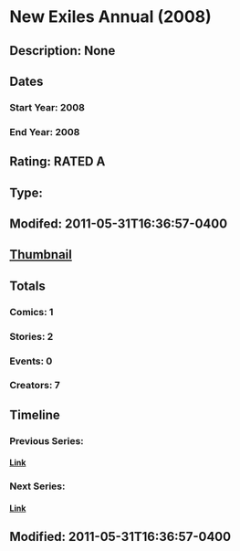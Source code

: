 # New Exiles Annual (2008)
## Description: None
## Dates
### Start Year: 2008
### End Year: 2008
## Rating: RATED A
## Type: 
## Modifed: 2011-05-31T16:36:57-0400
## [Thumbnail](http://i.annihil.us/u/prod/marvel/i/mg/6/30/4bb64a448a743.jpg)
## Totals
### Comics: 1
### Stories: 2
### Events: 0
### Creators: 7
## Timeline
### Previous Series: 
#### [Link]()
### Next Series: 
#### [Link]()
## Modified: 2011-05-31T16:36:57-0400